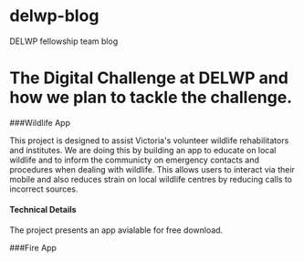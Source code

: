 # delwp-blog
DELWP fellowship team blog

# The Digital Challenge at DELWP and how we plan to tackle the challenge.

###Wildlife App

This project is designed to assist Victoria's volunteer wildlife rehabilitators and institutes. We are doing this by building an app to educate on local wildlife and to inform the communicty on emergency contacts and procedures when dealing with wildlife. This allows users to interact via their mobile and also reduces strain on local wildlife centres by reducing calls to incorrect sources.


#### Technical Details

The project presents an app avialable for free download. 

###Fire App
